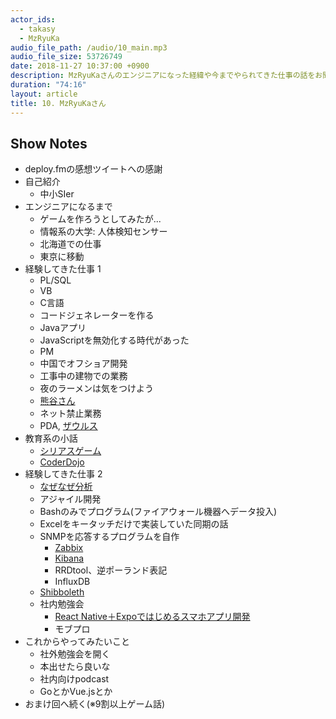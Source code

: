 ```yaml
---
actor_ids:
  - takasy
  - MzRyuKa
audio_file_path: /audio/10_main.mp3
audio_file_size: 53726749
date: 2018-11-27 10:37:00 +0900
description: MzRyuKaさんのエンジニアになった経緯や今までやられてきた仕事の話をお聞きしました
duration: "74:16"
layout: article
title: 10. MzRyuKaさん
---
```


## Show Notes
- deploy.fmの感想ツイートへの感謝
- 自己紹介
  - 中小SIer
- エンジニアになるまで
  - ゲームを作ろうとしてみたが...
  - 情報系の大学: 人体検知センサー
  - 北海道での仕事
  - 東京に移動
- 経験してきた仕事 1
  - PL/SQL
  - VB
  - C言語
  - コードジェネレーターを作る
  - Javaアプリ
  - JavaScriptを無効化する時代があった
  - PM
  - 中国でオフショア開発
  - 工事中の建物での業務
  - 夜のラーメンは気をつけよう
  - [熊谷さん](https://twitter.com/es_kumagai)
  - ネット禁止業務
  - PDA, [ザウルス](https://ja.wikipedia.org/wiki/%E3%82%B6%E3%82%A6%E3%83%AB%E3%82%B9)
- 教育系の小話
  - [シリアスゲーム](https://ja.wikipedia.org/wiki/%E3%82%B7%E3%83%AA%E3%82%A2%E3%82%B9%E3%82%B2%E3%83%BC%E3%83%A0)
  - [CoderDojo](https://coderdojo.jp/)
- 経験してきた仕事 2
  - [なぜなぜ分析](https://ja.wikipedia.org/wiki/%E3%81%AA%E3%81%9C%E3%81%AA%E3%81%9C%E5%88%86%E6%9E%90)
  - アジャイル開発
  - Bashのみでプログラム(ファイアウォール機器へデータ投入)
  - Excelをキータッチだけで実装していた同期の話
  - SNMPを応答するプログラムを自作
    - [Zabbix](https://www.zabbix.com/jp/)
    - [Kibana](https://www.elastic.co/jp/products/kibana)
    - RRDtool、逆ポーランド表記
    - InfluxDB
  - [Shibboleth](https://www.secioss.co.jp/%E7%B5%84%E7%B9%94%E3%82%92%E8%B6%85%E3%81%88%E3%81%A6sso%E3%81%8C%E4%BD%BF%E3%81%88%E3%82%8Bshibboleth%EF%BC%88%E3%82%B7%E3%83%9C%E3%83%AC%E3%82%B9%EF%BC%89%E8%AA%8D%E8%A8%BC%E3%81%A8%E3%81%AF/)
  - 社内勉強会
    - [React Native＋Expoではじめるスマホアプリ開発](https://book.mynavi.jp/ec/products/detail/id=92636)
    - モブプロ
- これからやってみたいこと
  - 社外勉強会を開く
  - 本出せたら良いな
  - 社内向けpodcast
  - GoとかVue.jsとか
- おまけ回へ続く(※9割以上ゲーム話)